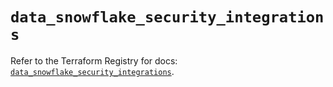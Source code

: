 # `data_snowflake_security_integrations`

Refer to the Terraform Registry for docs: [`data_snowflake_security_integrations`](https://registry.terraform.io/providers/snowflake-labs/snowflake/0.94.0/docs/data-sources/security_integrations).
